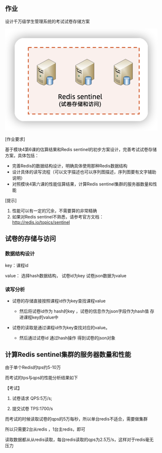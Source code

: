 ## 作业

设计千万级学生管理系统的考试试卷存储方案

<img src="static/images/image-20220501184807300.png" alt="image-20220501184807300" style="zoom:200%;" />

[作业要求]

基于模块4第6课的估算结果和Redis sentinel的初步方案设计，完善考试试卷存储方案，具体包括：

- 完善Redis的数据结构设计，明确具体使用那种Redis数据结构
- 设计具体的读写流程（可以文字描述也可以序列图描述，序列图要有文字辅助说明）
- 对照模块4第六课的性能估算结果，计算Redis sentinel集群的服务器数量和性能



[提示]

1. 性能可以有一定的冗余，不需要算的非常精确
2. 如果对Redis sentinel不熟悉，请参考官方文档：http://redis.io/topics/sentinel



## 试卷的存储与访问

### 数据结构设计

key：课程id

value： 选择hash数据结构， 试卷id为key   试卷json数据为value



### 读写分析

- 试卷的存储直接按照课程id作为key查找课程value
  -  然后将试卷id作为 hash的key ，试卷的信息作为json字段作为hash值 存进课程key的value中

- 试卷的读取是通过课程id作为key查找对应的value。
  - 然后通过试卷id  通过hash操作 得到试卷的json对象

## 计算Redis sentinel集群的服务器数量和性能

由于单个Redis的tps约5-10万

而考试的tps与qps的性能分析结果如下

【考试】

1. 试卷请求 QPS:5万/s;

2. 提交试卷 TPS:1700/s

而考试的时候读取试卷的qps的5万每秒，所以单台redis不适合，需要做集群

所以只需要2台从redis ，1台主redis，即可

读取数据都从从redis读取，每台redis读取的qps为2.5万/s，这样对于redis毫无压力

